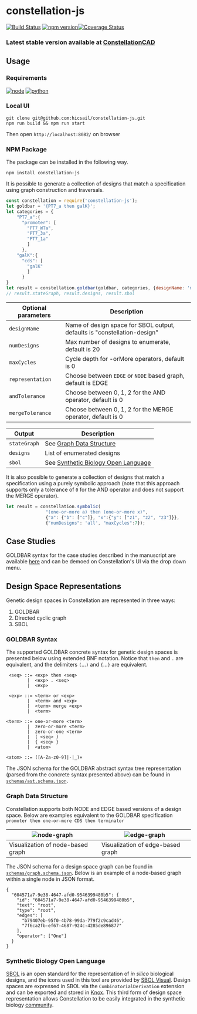 # constellation-js

[![Build Status](https://travis-ci.org/hicsail/constellation-js.svg?branch=master)](https://travis-ci.org/hicsail/constellation-js) [![npm version](https://badge.fury.io/js/constellation-js.svg)](https://badge.fury.io/js/constellation-js)[![Coverage Status](https://coveralls.io/repos/github/hicsail/constellation-js/badge.svg?branch=master)](https://coveralls.io/github/hicsail/constellation-js?branch=master)

### Latest stable version available at [ConstellationCAD](http://constellationcad.org/)

## Usage
### Requirements

[![node](https://user-images.githubusercontent.com/7750862/70819282-d5ad4a80-1da3-11ea-8f65-dcf2468c74ef.png)](https://nodejs.org/en/download/) [![python](https://user-images.githubusercontent.com/7750862/70819279-d3e38700-1da3-11ea-9321-309ec4d3cc51.png)](https://www.python.org/downloads/)

### Local UI
```shell
git clone git@github.com:hicsail/constellation-js.git
npm run build && npm run start
```
Then open `http://localhost:8082/` on browser

### NPM Package

The package can be installed in the following way.
```shell
npm install constellation-js
```
It is possible to generate a collection of designs that match a specification using graph construction and traversals.
```javascript
const constellation = require('constellation-js');
let goldbar = '{PT7_a then galK}';
let categories = {
	"PT7_a":{
	  "promoter": [
	    "PT7_WTa",
	    "PT7_3a",
	    "PT7_1a"
	    ]
      },
	"galK":{
	  "cds": [
	    "galK"
	    ]
      }
}
let result = constellation.goldbar(goldbar, categories, {designName: 'my-first-design'});
// result.stateGraph, result.designs, result.sbol
```
|Optional parameters| Description|
|--|--|
|`designName`|Name of design space for SBOL output, defaults is "constellation-design"|
|`numDesigns`|Max number of designs to enumerate, default is 20|
|`maxCycles`|Cycle depth for -orMore operators, default is 0|
|`representation`|Choose between `EDGE` or `NODE` based graph, default is EDGE|
|`andTolerance`|Choose between 0, 1, 2 for the AND operator, default is 0|
|`mergeTolerance`|Choose between 0, 1, 2 for the MERGE operator, default is 0|

|Output|Description|
|--|--|
|`stateGraph`|See [Graph Data Structure](#Graph-Data-Structure)|
|`designs`|List of enumerated designs|
|`sbol`| See [Synthetic Biology Open Language](#Synthetic-Biology-Open-Language)|

It is also possible to generate a collection of designs that match a specification using a purely symbolic approach (note that this approach supports only a tolerance of `0` for the AND operator and does not support the MERGE operator).
```javascript
let result = constellation.symbolic(
               "(one-or-more a) then (one-or-more x)", 
               {"a": {"b": ["c"]}, "x":{"y": ["z1", "z2", "z3"]}}, 
               {"numDesigns": 'all', "maxCycles":7});
```

## Case Studies
GOLDBAR syntax for the case studies described in the manuscript are available [here](demos/static/use-cases) and can be demoed on Constellation's UI via the drop down menu.

## Design Space Representations
Genetic design spaces in Constellation are represented in three ways:
1. GOLDBAR
2. Directed cyclic graph
3. SBOL

### GOLDBAR Syntax
The supported GOLDBAR concrete syntax for genetic design spaces is presented below using extended BNF notation. Notice that `then` and `.` are equivalent, and the delimiters `(`...`)` and `{`...`}` are equivalent.
```
 <seq> ::= <exp> then <seq>
        |  <exp> . <seq>
        |  <exp>

 <exp> ::= <term> or <exp>
        |  <term> and <exp>
        |  <term> merge <exp>
        |  <term>

<term> ::= one-or-more <term>
        |  zero-or-more <term>
        |  zero-or-one <term>
        |  ( <seq> )
        |  { <seq> }
        |  <atom>

<atom> ::= ([A-Za-z0-9]|-|_)+
```
The JSON schema for the GOLDBAR abstract syntax tree representation (parsed from the concrete syntax presented above) can be found in [`schemas/ast.schema.json`](schemas/ast.schema.json).

### Graph Data Structure
Constellation supports both NODE and EDGE based versions of a design space. Below are examples equivalent to the GOLDBAR specification `promoter then one-or-more CDS then terminator`

|![node-graph](https://user-images.githubusercontent.com/7750862/70357131-21ac3c80-1844-11ea-901f-2a744ce65238.png) | ![edge-graph](https://user-images.githubusercontent.com/7750862/70357132-22dd6980-1844-11ea-8d70-73e28f70c39d.png)|
| ------------- | ------------- |
Visualization of node-based graph| Visualization of edge-based graph

The JSON schema for a design space graph can be found in [`schemas/graph.schema.json`](schemas/graph.schema.json). Below is an example of a node-based graph within a single node in JSON format.
```
{
  "604571a7-9e38-4647-afd0-9546399480b5": {
    "id": "604571a7-9e38-4647-afd0-9546399480b5",
    "text": "root",
    "type": "root",
    "edges": [
      "b79407eb-95f0-4b78-99da-779f2c9cad46",
      "7f6ca2fb-ef67-4687-924c-4285de896877"
    ],
    "operator": ["One"]
  }
}
```

### Synthetic Biology Open Language
[SBOL](https://sbolstandard.org/) is an open standard for the representation of *in silico* biological designs, and the icons used in this tool are provided by [SBOL Visual](https://sbolstandard.org/visual/glyphs/). Design spaces are expressed in SBOL via the `CombinatorialDerivation` extension and can be exported and stored in [Knox](https://github.com/CIDARLAB/knox). This third form of design space representation allows Constellation to be easily integrated in the synthetic biology [community](https://sbolstandard.org/applications/).
